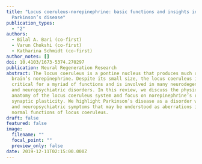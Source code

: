 ```yaml
---
title: "Locus coeruleus-norepinephrine: basic functions and insights into
  Parkinson’s disease"
publication_types:
  - "2"
authors:
  - Bilal A. Bari (co-first)
  - Varun Chokshi (co-first)
  - Katharina Schmidt (co-first)
author_notes: []
doi: 10.4103/1673-5374.270297
publication: Neural Regeneration Research
abstract: The locus coeruleus is a pontine nucleus that produces much of the
  brain’s norepinephrine. Despite its small size, the locus coeruleus is
  critical for a myriad of functions and is involved in many neurodegenerative
  and neuropsychiatric disorders. In this review, we discuss the physiology and
  anatomy of the locus coeruleus system and focus on norepinephrine’s role in
  synaptic plasticity. We highlight Parkinson’s disease as a disorder with motor
  and neuropsychiatric symptoms that may be understood as aberrations in the
  normal functions of locus coeruleus.
draft: false
featured: false
image:
  filename: ""
  focal_point: ""
  preview_only: false
date: 2019-12-11T02:15:00.000Z
---
```

